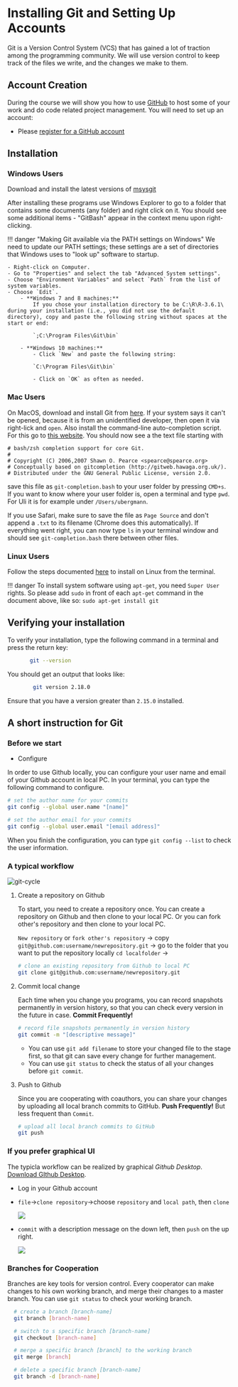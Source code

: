 # Installing Git and Setting Up Accounts

Git is a Version Control System (VCS) that has gained a lot of traction among the programming community.
We will use version control to keep track of the files we write, and the changes we make to them.

## Account Creation

During the course we will show you how to use [GitHub](https://www.github.com) to host some of your work and do code related project management. You will need to set up an account:

*   Please [register for a GitHub account](https://github.com/join) 

## Installation

### Windows Users

Download and install the latest versions of [msysgit](http://msysgit.github.io)

After installing these programs use Windows Explorer to go to a folder that contains some documents (any folder) and right click on it.
You should see some additional items - "GitBash" appear in the context menu upon right-clicking.

!!! danger "Making Git available via the PATH settings on Windows"
    We need to update our PATH settings; these settings are a set of directories that Windows uses to "look up" software to startup. 

    - Right-click on Computer. 
    - Go to "Properties" and select the tab "Advanced System settings". 
    - Choose "Environment Variables" and select `Path` from the list of system variables.
    - Choose `Edit`.
    	- **Windows 7 and 8 machines:**
    		If you chose your installation directory to be C:\R\R-3.6.1\ during your installation (i.e., you did not use the default directory), copy and paste the following string without spaces at the start or end:
    
            `;C:\Program Files\Git\bin`
    
    	- **Windows 10 machines:**
    		- Click `New` and paste the following string:
    
            `C:\Program Files\Git\bin`
    
    		- Click on `OK` as often as needed.

### Mac Users

On MacOS, download and install Git from [here](http://git-scm.com/download/mac). If your system says it can't be opened, because it is from an unidentified developer, then open it via right-lick and `open`.
Also install the command-line auto-completion script. For this go to [this website](https://github.com/git/git/raw/master/contrib/completion/git-completion.bash). You should now see a the text file starting with

```
# bash/zsh completion support for core Git.
#
# Copyright (C) 2006,2007 Shawn O. Pearce <spearce@spearce.org>
# Conceptually based on gitcompletion (http://gitweb.hawaga.org.uk/).
# Distributed under the GNU General Public License, version 2.0.
```

save this file as `git-completion.bash` to your user folder by pressing `CMD+s`. If you want to know where your user folder is, open a terminal and type ```pwd```. For Uli it is for example under `/Users/ubergmann`.

If you use Safari, make sure to save the file as `Page Source` and don't append a `.txt` to its filename (Chrome does this automatically). If everything went right, you can now type `ls` in your terminal window and should see `git-completion.bash` there between other files.


### Linux Users

Follow the steps documented [here](https://git-scm.com/download/linux) to install on Linux from the terminal.

!!! danger
    To install system software using `apt-get`, you need `Super User` rights. So please add `sudo` in front of each `apt-get` command in the document above, like so: ```sudo apt-get install git```


## Verifying your installation

<!-- We will need to make Git accessible from the command line. Windows and Mac users will need to follow the steps on the page "Modifying Path Settings." Linux users will already have git accessible from the command line. -->

To verify your installation, type the following command in a terminal and press the return key:

```bash
       git --version
```

You should get an output that looks like:

```bash
        git version 2.18.0
```

Ensure that you have a version greater than `2.15.0` installed.

## A short instruction for Git

### Before we start

- Configure

In order to use Github locally, you can configure your user name and email of your Github account in local PC. In your terminal, you can type the following command to configure.

```bash
# set the author name for your commits
git config --global user.name "[name]"

# set the author email for your commits
git config --global user.email "[email address]" 
```

When you finish the configuration, you can type `git config --list` to check the user information.

### A typical workflow

![git-cycle](git-cycle.png)

1. Create a repository on Github

   To start, you need to create a repository once. You can create a repository on Github and then clone to your local PC. Or you can fork other's repository and then clone to your local PC.

   `New repository` or `fork other's repository` ->  copy `git@github.com:username/newrepository.git` -> go to the folder that you want to put the repository locally `cd localfolder` ->

   ```bash
   # clone an existing repository from Github to local PC
   git clone git@github.com:username/newrepository.git
   ```

2. Commit local change

   Each time when you change you programs, you can record snapshots permanently in version history, so that you can check every version in the future in case. **Commit Frequently!**

   ```bash
   # record file snapshots permanently in version history
   git commit -m "[descriptive message]"
   ```

   - You can use `git add filename`  to store your changed file to the stage first, so that git can save every change for further management.
   - You can use `git status` to check the status of all your changes before `git commit`.

3. Push to Github

   Since you are cooperating with coauthors, you can share your changes by uploading all local branch commits to GitHub. **Push Frequently!** But less frequent than `Commit`.

   ```bash
   # upload all local branch commits to GitHub
   git push
   ```

### If you prefer graphical UI

The typicla workflow can be realized by graphical *Github Desktop*. [Download GIthub Desktop](https://desktop.github.com).

- Log in your Github account

- `file`->`clone repository`->choose `repository` and `local path`, then `clone`

  ![](clonedesk.png)

- `commit` with a description message on the down left, then `push` on the up right.

  ![](pushdesk.png)



### Branches for Cooperation

Branches are key tools for version control. Every cooperator can make changes to his own working branch, and merge their changes to a master branch. You can use `git status` to check your working branch.

``` bash
  # create a branch [branch-name]
  git branch [branch-name]

  # switch to s specific branch [branch-name]
  git checkout [branch-name]

  # merge a specific branch [branch] to the working branch
  git merge [branch]

  # delete a specific branch [branch-name]
  git branch -d [branch-name]
```
